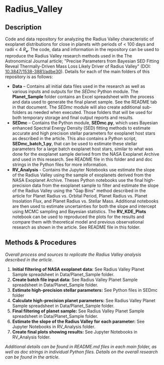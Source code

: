 ﻿# Radius_Valley
## Description
Code and data repository for analyzing the Radius Valley characteristic of exoplanet distributions for close in planets with periods of < 100 days and radii < 4 $R_ꚛ$. The code, data and information in the repository can be used to reproduce the Radius Valley research methods used in the The Astronomical Journal article; "Precise Parameters from Bayesian SED Fitting Reveal Thermally-Driven Mass Loss Likely Driver of Radius Valley" (DOI: [10.3847/1538-3881/adbe30](https://doi.org/10.3847/1538-3881/adbe30)). Details for each of the main folders of this repository is as follows:

 - **Data** – Contains all initial data files used in the research as well as various inputs and outputs for the *SEDmc* Python module. The **Planet_Sample** folder contains an Excel spreadsheet with the process and data used to generate the final planet sample. See the README tab in that document.  The *SEDmc* module will also create additional sub-folders as needed when executed. Those folders that will be used for both temporary storage and final output reports and results.
 - **SEDmc** – Contains the Python module, **SEDmc.py**, which uses Bayesian enhanced Spectral Energy Density (SED) fitting methods to estimate accurate and high precision stellar parameters for exoplanet host stars as described in the article. This also contains a Python script, **SEDmc_batch_1.py**, that can be used to estimate these stellar parameters for a large batch exoplanet host stars, similar to what was done for the exoplanet sample derived from the NASA Exoplanet Archive and used in this research. See README file in this folder and and doc strings in the Python files for more information.
 - **RV_Analysis** - Contains the Jupyter Notebooks use estimate the slope of the Radius Valley using the sample of exoplanets derived from the NASA Exoplanet Archive. Theses Python notebooks use the final high-precision data from the exoplanet sample to filter and estimate the slope of the Radius Valley using the "Gap Bins" method described in the article for Planet Radius vs. Orbital Period, Planet Radius vs. Planet Insolation Flux, and Planet Radius vs. Stellar Mass. Additional notebooks are then used to estimate uncertainties for both the slope and intercept using MCMC sampling and Bayesian statistics. The **RV_KDE_Plots** notebook can be used to reproduced the plots for the results and compare them with theoretical model and previous observational research as shown in the article. See README file in this folder.


## Methods & Procedures
*Overall process and sources to replicate the Radius Valley analysis described in the article.*
 1. **Initial filtering of NASA exoplanet data:** See Radius Valley Planet Sample spreadsheet in Data/Planet_Sample folder.	
 2. **Create batch file input data:** See Radius Valley Planet Sample spreadsheet in Data/Planet_Sample folder.	
 3. **Estimate high-precision stellar parameters:** See Python files in SEDmc folder
 4. **Calculate high-precision planet parameters:** See Radius Valley Planet Sample spreadsheet in Data/Planet_Sample folder.	
 5. **Final filtering of planet sample:** See Radius Valley Planet Sample spreadsheet in Data/Planet_Sample folder.	
 6. **Estimate the slope of the Radius Valley for each parameter:** See Jupyter Notebooks in RV_Analysis folder.
 7. **Create final plots showing results:** See Jupyter Notebooks in RV_Analysis folder.

*Additional details can be found in README.md files in each main folder, as well as doc strings in individual Python files. Details on the overall research can be found in the article.*
